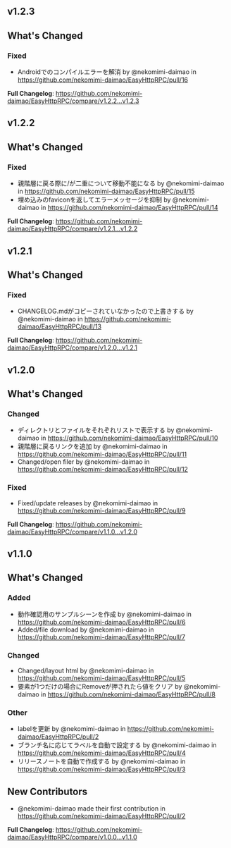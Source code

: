 ## v1.2.3


## What's Changed
### Fixed
* Androidでのコンパイルエラーを解消 by @nekomimi-daimao in https://github.com/nekomimi-daimao/EasyHttpRPC/pull/16


**Full Changelog**: https://github.com/nekomimi-daimao/EasyHttpRPC/compare/v1.2.2...v1.2.3
## v1.2.2
<!-- Release notes generated using configuration in .github/release.yml at v1.2.2 -->

## What's Changed
### Fixed
* 親階層に戻る際に/が二重について移動不能になる by @nekomimi-daimao in https://github.com/nekomimi-daimao/EasyHttpRPC/pull/15
* 埋め込みのfaviconを返してエラーメッセージを抑制 by @nekomimi-daimao in https://github.com/nekomimi-daimao/EasyHttpRPC/pull/14


**Full Changelog**: https://github.com/nekomimi-daimao/EasyHttpRPC/compare/v1.2.1...v1.2.2
## v1.2.1
<!-- Release notes generated using configuration in .github/release.yml at v1.2.1 -->

## What's Changed
### Fixed
* CHANGELOG.mdがコピーされていなかったので上書きする by @nekomimi-daimao in https://github.com/nekomimi-daimao/EasyHttpRPC/pull/13


**Full Changelog**: https://github.com/nekomimi-daimao/EasyHttpRPC/compare/v1.2.0...v1.2.1
## v1.2.0
<!-- Release notes generated using configuration in .github/release.yml at v1.2.0 -->

## What's Changed
### Changed
* ディレクトリとファイルをそれぞれリストで表示する by @nekomimi-daimao in https://github.com/nekomimi-daimao/EasyHttpRPC/pull/10
* 親階層に戻るリンクを追加 by @nekomimi-daimao in https://github.com/nekomimi-daimao/EasyHttpRPC/pull/11
* Changed/open filer by @nekomimi-daimao in https://github.com/nekomimi-daimao/EasyHttpRPC/pull/12
### Fixed
* Fixed/update releases by @nekomimi-daimao in https://github.com/nekomimi-daimao/EasyHttpRPC/pull/9


**Full Changelog**: https://github.com/nekomimi-daimao/EasyHttpRPC/compare/v1.1.0...v1.2.0
## v1.1.0
<!-- Release notes generated using configuration in .github/release.yml at v1.1.0 -->

## What's Changed
### Added
* 動作確認用のサンプルシーンを作成 by @nekomimi-daimao in https://github.com/nekomimi-daimao/EasyHttpRPC/pull/6
* Added/file download by @nekomimi-daimao in https://github.com/nekomimi-daimao/EasyHttpRPC/pull/7
### Changed
* Changed/layout html by @nekomimi-daimao in https://github.com/nekomimi-daimao/EasyHttpRPC/pull/5
* 要素が1つだけの場合にRemoveが押されたら値をクリア by @nekomimi-daimao in https://github.com/nekomimi-daimao/EasyHttpRPC/pull/8
### Other
* labelを更新 by @nekomimi-daimao in https://github.com/nekomimi-daimao/EasyHttpRPC/pull/2
* ブランチ名に応じてラベルを自動で設定する by @nekomimi-daimao in https://github.com/nekomimi-daimao/EasyHttpRPC/pull/4
* リリースノートを自動で作成する by @nekomimi-daimao in https://github.com/nekomimi-daimao/EasyHttpRPC/pull/3

## New Contributors
* @nekomimi-daimao made their first contribution in https://github.com/nekomimi-daimao/EasyHttpRPC/pull/2

**Full Changelog**: https://github.com/nekomimi-daimao/EasyHttpRPC/compare/v1.0.0...v1.1.0
## 
